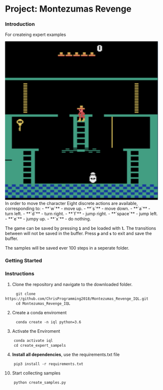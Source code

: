 
# Project: Montezumas Revenge 

### Introduction


For createing expert examples 

<img src= "MontezumasRevenge.png">
In order to move the character 
 Eight discrete actions are available, corresponding to:
- **`w`** - move up.
- **`s`** - move down.
- **`a`** - turn left.
- **`d`** - turn right.
- **`f`** - jump right.
- **`space`** - jump left.
- **`e`** - jumpy up.
- **`x`** - do nothing.

The game can be saved by pressing **`1`** and be loaded with **`l`**. The transitions between will not be saved in the buffer. Press **`p`** and **`s`** to exit and save the buffer.

The samples will be saved ever 100 steps in a seperate folder. 
 

### Getting Started
### Instructions
1. Clone the repository and navigate to the downloaded folder.
```	
     git clone https://github.com/ChrisProgramming2018/Montezumas_Revenge_IQL.git
     cd Montezumas_Revenge_IQL
```	
2. Create a conda enviroment 
```	
     conda create -n iql python=3.6
```
3. Activate the Enviroment
```
	conda activate iql
	cd create_expert_sampels
```

4.  **Install all dependencies**, use the requirements.txt file

```
	pip3 install -r requirements.txt
```
 

10. Start collecting samples 
```
	python create_samples.py
```

